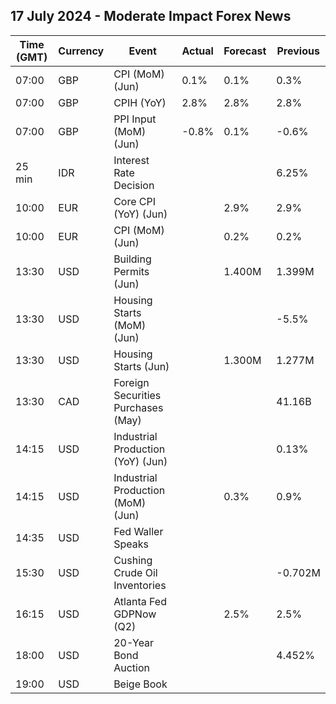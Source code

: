 ## 17 July 2024 - Moderate Impact Forex News

| Time (GMT) | Currency | Event | Actual | Forecast | Previous |
|------|----------|-------|--------|----------|----------|
| 07:00 | GBP | CPI (MoM) (Jun) | 0.1% | 0.1% | 0.3% |
| 07:00 | GBP | CPIH (YoY) | 2.8% | 2.8% | 2.8% |
| 07:00 | GBP | PPI Input (MoM) (Jun) | -0.8% | 0.1% | -0.6% |
| 25 min | IDR | Interest Rate Decision |  |  | 6.25% |
| 10:00 | EUR | Core CPI (YoY) (Jun) |  | 2.9% | 2.9% |
| 10:00 | EUR | CPI (MoM) (Jun) |  | 0.2% | 0.2% |
| 13:30 | USD | Building Permits (Jun) |  | 1.400M | 1.399M |
| 13:30 | USD | Housing Starts (MoM) (Jun) |  |  | -5.5% |
| 13:30 | USD | Housing Starts (Jun) |  | 1.300M | 1.277M |
| 13:30 | CAD | Foreign Securities Purchases (May) |  |  | 41.16B |
| 14:15 | USD | Industrial Production (YoY) (Jun) |  |  | 0.13% |
| 14:15 | USD | Industrial Production (MoM) (Jun) |  | 0.3% | 0.9% |
| 14:35 | USD | Fed Waller Speaks |  |  |  |
| 15:30 | USD | Cushing Crude Oil Inventories |  |  | -0.702M |
| 16:15 | USD | Atlanta Fed GDPNow (Q2) |  | 2.5% | 2.5% |
| 18:00 | USD | 20-Year Bond Auction |  |  | 4.452% |
| 19:00 | USD | Beige Book |  |  |  |
